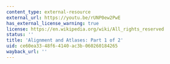 ```yaml
---
content_type: external-resource
external_url: https://youtu.be/rUNP0ew2PwE
has_external_license_warning: true
license: https://en.wikipedia.org/wiki/All_rights_reserved
status: ''
title: 'Alignment and Atlases: Part 1 of 2'
uid: ce60ea33-48f6-4140-ac3b-060260184265
wayback_url: ''
---
```

